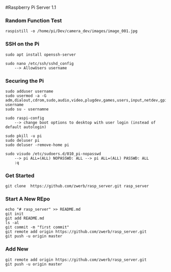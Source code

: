 #Raspberry Pi Server 1.1

### Random Function Test
```
raspistill -o /home/pi/Dev/camera_dev/images/image_001.jpg
```

### SSH on the Pi
```
sudo apt install openssh-server

sudo nano /etc/ssh/sshd_config
    --> AllowUsers username
```

### Securing the Pi
```
sudo adduser username
sudo usermod -a -G adm,dialout,cdrom,sudo,audio,video,plugdev,games,users,input,netdev,gpio,i2c,spi username
sudo su - usernamne

sudo raspi-config
    --> change boot options to desktop with user login (instead of default autologin)
    
sudo pkill -u pi
sudo deluser pi
sudo deluser -remove-home pi

sudo visudo /etc/sudoers.d/010_pi-nopasswd
    --> pi ALL=(ALL) NOPASSWD: ALL --> pi ALL=(ALL) PASSWD: ALL
    :q
```

### Get Started
```
git clone  https://github.com/zwerb/rasp_server.git rasp_server
```

### Start A New REpo
```
echo "# rasp_server" >> README.md
git init
git add README.md
ls -al
git commit -m "first commit"
git remote add origin https://github.com/zwerb/rasp_server.git
git push -u origin master
```

### Add New
```
git remote add origin https://github.com/zwerb/rasp_server.git
git push -u origin master
```

















 
